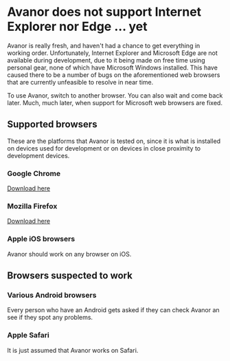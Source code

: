 # Avanor does not support Internet Explorer nor Edge … yet

Avanor is really fresh, and haven't had a chance to get everything in working order. Unfortunately, Internet Explorer and Microsoft Edge are not available during development, due to it being made on free time using personal gear, none of which have Microsoft Windows installed. This have caused there to be a number of bugs on the aforementioned web browsers that are currently unfeasible to resolve in near time.

To use Avanor, switch to another browser. You can also wait and come back later. Much, much later, when support for Microsoft web browsers are fixed.

## Supported browsers

These are the platforms that Avanor is tested on, since it is what is installed on devices used for development or on devices in close proximity to development devices.

### Google Chrome

[Download here](https://www.google.com/chrome/)

### Mozilla Firefox

[Download here](https://www.mozilla.org/en-US/firefox/new/)

### Apple iOS browsers

Avanor should work on any browser on iOS.

## Browsers suspected to work

### Various Android browsers

Every person who have an Android gets asked if they can check Avanor an see if they spot any problems.

### Apple Safari

It is just assumed that Avanor works on Safari.
